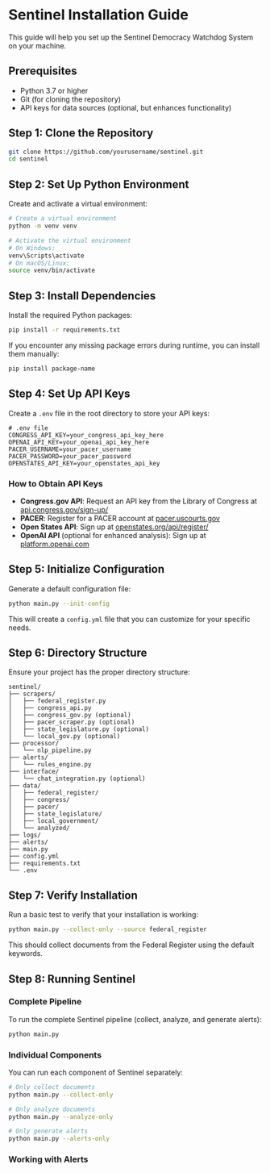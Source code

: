 # Sentinel Installation Guide

This guide will help you set up the Sentinel Democracy Watchdog System on your machine.

## Prerequisites

- Python 3.7 or higher
- Git (for cloning the repository)
- API keys for data sources (optional, but enhances functionality)

## Step 1: Clone the Repository

```bash
git clone https://github.com/yourusername/sentinel.git
cd sentinel
```

## Step 2: Set Up Python Environment

Create and activate a virtual environment:

```bash
# Create a virtual environment
python -m venv venv

# Activate the virtual environment
# On Windows:
venv\Scripts\activate
# On macOS/Linux:
source venv/bin/activate
```

## Step 3: Install Dependencies

Install the required Python packages:

```bash
pip install -r requirements.txt
```

If you encounter any missing package errors during runtime, you can install them manually:

```bash
pip install package-name
```

## Step 4: Set Up API Keys

Create a `.env` file in the root directory to store your API keys:

```
# .env file
CONGRESS_API_KEY=your_congress_api_key_here
OPENAI_API_KEY=your_openai_api_key_here
PACER_USERNAME=your_pacer_username
PACER_PASSWORD=your_pacer_password
OPENSTATES_API_KEY=your_openstates_api_key
```

### How to Obtain API Keys

- **Congress.gov API**: Request an API key from the Library of Congress at [api.congress.gov/sign-up/](https://api.congress.gov/sign-up/)
- **PACER**: Register for a PACER account at [pacer.uscourts.gov](https://pacer.uscourts.gov)
- **Open States API**: Sign up at [openstates.org/api/register/](https://openstates.org/api/register/)
- **OpenAI API** (optional for enhanced analysis): Sign up at [platform.openai.com](https://platform.openai.com)

## Step 5: Initialize Configuration

Generate a default configuration file:

```bash
python main.py --init-config
```

This will create a `config.yml` file that you can customize for your specific needs.

## Step 6: Directory Structure

Ensure your project has the proper directory structure:

```
sentinel/
├── scrapers/
│   ├── federal_register.py
│   ├── congress_api.py
│   ├── congress_gov.py (optional)
│   ├── pacer_scraper.py (optional)
│   ├── state_legislature.py (optional)
│   └── local_gov.py (optional)
├── processor/
│   └── nlp_pipeline.py
├── alerts/
│   └── rules_engine.py
├── interface/
│   └── chat_integration.py (optional)
├── data/
│   ├── federal_register/
│   ├── congress/
│   ├── pacer/
│   ├── state_legislature/
│   ├── local_government/
│   └── analyzed/
├── logs/
├── alerts/
├── main.py
├── config.yml
├── requirements.txt
└── .env
```

## Step 7: Verify Installation

Run a basic test to verify that your installation is working:

```bash
python main.py --collect-only --source federal_register
```

This should collect documents from the Federal Register using the default keywords.

## Step 8: Running Sentinel

### Complete Pipeline

To run the complete Sentinel pipeline (collect, analyze, and generate alerts):

```bash
python main.py
```

### Individual Components

You can run each component of Sentinel separately:

```bash
# Only collect documents
python main.py --collect-only

# Only analyze documents
python main.py --analyze-only

# Only generate alerts
python main.py --alerts-only
```

### Working with Alerts

```